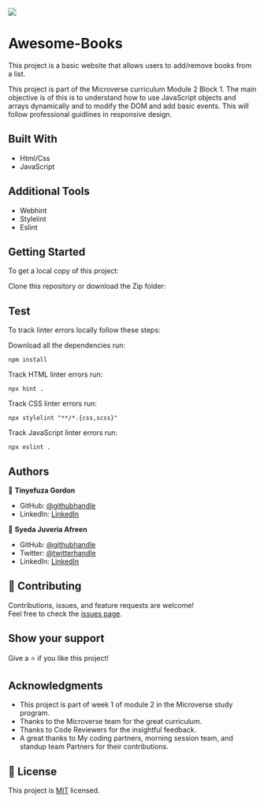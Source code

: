 ![](https://img.shields.io/badge/Microverse-blueviolet)

# Awesome-Books

This project is a basic website that allows users to add/remove books from a list.

This project is part of the Microverse curriculum Module 2 Block 1. The main objective is of this is to understand how to use JavaScript objects and arrays dynamically and to modify the DOM and add basic events. This will follow professional guidlines in responsive design.

## Built With

- Html/Css
- JavaScript

## Additional Tools

- Webhint
- Stylelint
- Eslint

## Getting Started

To get a local copy of this project:

Clone this repository or download the Zip folder: 

## Test
To track linter errors locally follow these steps:  

Download all the dependencies run:
```
npm install
```
Track HTML linter errors run:
```
npx hint .
```
Track CSS linter errors run:
```
npx stylelint "**/*.{css,scss}"
```
Track JavaScript linter errors run:
```
npx eslint .
```

## Authors

👤 **Tinyefuza Gordon**
- GitHub: [@githubhandle](https://github.com/1GORDON)
- LinkedIn: [LinkedIn](https://www.linkedin.com/in/tinyefuza-gordon-935747213/)

👤 **Syeda Juveria Afreen**

- GitHub: [@githubhandle](https://github.com/sja-thedude)
- Twitter: [@twitterhandle](https://twitter.com/sja_thedude)
- LinkedIn: [LinkedIn](https://www.linkedin.com/in/syeda-juveria-afreen-23165898/)


## 🤝 Contributing

Contributions, issues, and feature requests are welcome!  
Feel free to check the [issues page](https://github.com/sja-thedude/Awesome-books/issues).


## Show your support

Give a ⭐️ if you like this project!

## Acknowledgments

- This project is part of week 1 of module 2 in the Microverse study program.
- Thanks to the Microverse team for the great curriculum.
- Thanks to Code Reviewers for the insightful feedback.
- A great thanks to My coding partners, morning session team, and standup team Partners for their contributions.

## 📝 License

This project is [MIT](./MIT.md) licensed.

